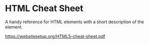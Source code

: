 # HTML Cheat Sheet

A handy reference for HTML elements with a short description of the element.

https://websitesetup.org/HTML5-cheat-sheet.pdf